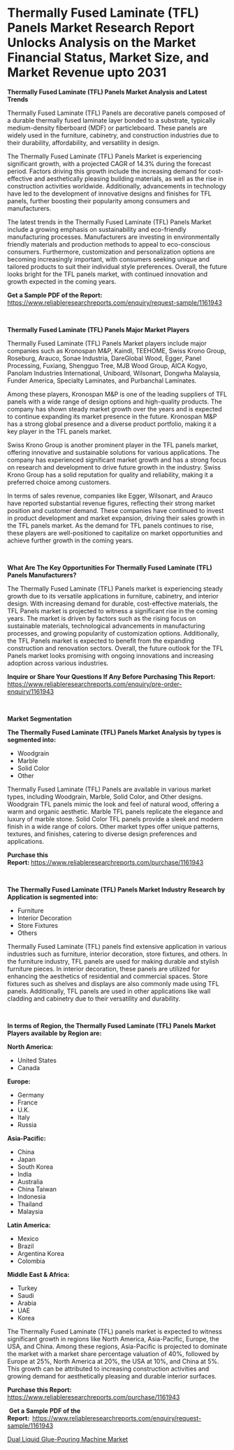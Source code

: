 <p><h1>Thermally Fused Laminate (TFL) Panels Market Research Report Unlocks Analysis on the Market Financial Status, Market Size, and Market Revenue upto 2031</h1></p><p><strong>Thermally Fused Laminate (TFL) Panels Market Analysis and Latest Trends</strong></p>
<p><p>Thermally Fused Laminate (TFL) Panels are decorative panels composed of a durable thermally fused laminate layer bonded to a substrate, typically medium-density fiberboard (MDF) or particleboard. These panels are widely used in the furniture, cabinetry, and construction industries due to their durability, affordability, and versatility in design.</p><p>The Thermally Fused Laminate (TFL) Panels Market is experiencing significant growth, with a projected CAGR of 14.3% during the forecast period. Factors driving this growth include the increasing demand for cost-effective and aesthetically pleasing building materials, as well as the rise in construction activities worldwide. Additionally, advancements in technology have led to the development of innovative designs and finishes for TFL panels, further boosting their popularity among consumers and manufacturers.</p><p>The latest trends in the Thermally Fused Laminate (TFL) Panels Market include a growing emphasis on sustainability and eco-friendly manufacturing processes. Manufacturers are investing in environmentally friendly materials and production methods to appeal to eco-conscious consumers. Furthermore, customization and personalization options are becoming increasingly important, with consumers seeking unique and tailored products to suit their individual style preferences. Overall, the future looks bright for the TFL panels market, with continued innovation and growth expected in the coming years.</p></p>
<p><strong>Get a Sample PDF of the Report:&nbsp;</strong> <a href="https://www.reliableresearchreports.com/enquiry/request-sample/1161943">https://www.reliableresearchreports.com/enquiry/request-sample/1161943</a></p>
<p>&nbsp;</p>
<p><strong>Thermally Fused Laminate (TFL) Panels Major Market Players</strong></p>
<p><p>Thermally Fused Laminate (TFL) Panels Market players include major companies such as Kronospan M&P, Kaindl, TEEHOME, Swiss Krono Group, Roseburg, Arauco, Sonae Industria, DareGlobal Wood, Egger, Panel Processing, Fuxiang, Shengguo Tree, MJB Wood Group, AICA Kogyo, Panolam Industries International, Uniboard, Wilsonart, Dongwha Malaysia, Funder America, Specialty Laminates, and Purbanchal Laminates. </p><p>Among these players, Kronospan M&P is one of the leading suppliers of TFL panels with a wide range of design options and high-quality products. The company has shown steady market growth over the years and is expected to continue expanding its market presence in the future. Kronospan M&P has a strong global presence and a diverse product portfolio, making it a key player in the TFL panels market.</p><p>Swiss Krono Group is another prominent player in the TFL panels market, offering innovative and sustainable solutions for various applications. The company has experienced significant market growth and has a strong focus on research and development to drive future growth in the industry. Swiss Krono Group has a solid reputation for quality and reliability, making it a preferred choice among customers.</p><p>In terms of sales revenue, companies like Egger, Wilsonart, and Arauco have reported substantial revenue figures, reflecting their strong market position and customer demand. These companies have continued to invest in product development and market expansion, driving their sales growth in the TFL panels market. As the demand for TFL panels continues to rise, these players are well-positioned to capitalize on market opportunities and achieve further growth in the coming years.</p></p>
<p>&nbsp;</p>
<p><strong>What Are The Key Opportunities For Thermally Fused Laminate (TFL) Panels Manufacturers?</strong></p>
<p><p>The Thermally Fused Laminate (TFL) Panels market is experiencing steady growth due to its versatile applications in furniture, cabinetry, and interior design. With increasing demand for durable, cost-effective materials, the TFL Panels market is projected to witness a significant rise in the coming years. The market is driven by factors such as the rising focus on sustainable materials, technological advancements in manufacturing processes, and growing popularity of customization options. Additionally, the TFL Panels market is expected to benefit from the expanding construction and renovation sectors. Overall, the future outlook for the TFL Panels market looks promising with ongoing innovations and increasing adoption across various industries.</p></p>
<p><strong>Inquire or Share Your Questions If Any Before Purchasing This Report:</strong> <a href="https://www.reliableresearchreports.com/enquiry/pre-order-enquiry/1161943">https://www.reliableresearchreports.com/enquiry/pre-order-enquiry/1161943</a></p>
<p>&nbsp;</p>
<p><strong>Market Segmentation</strong></p>
<p><strong>The Thermally Fused Laminate (TFL) Panels Market Analysis by types is segmented into:</strong></p>
<p><ul><li>Woodgrain</li><li>Marble</li><li>Solid Color</li><li>Other</li></ul></p>
<p><p>Thermally Fused Laminate (TFL) Panels are available in various market types, including Woodgrain, Marble, Solid Color, and Other designs. Woodgrain TFL panels mimic the look and feel of natural wood, offering a warm and organic aesthetic. Marble TFL panels replicate the elegance and luxury of marble stone. Solid Color TFL panels provide a sleek and modern finish in a wide range of colors. Other market types offer unique patterns, textures, and finishes, catering to diverse design preferences and applications.</p></p>
<p><strong>Purchase this Report:&nbsp;</strong><a href="https://www.reliableresearchreports.com/purchase/1161943">https://www.reliableresearchreports.com/purchase/1161943</a></p>
<p>&nbsp;</p>
<p><strong>The Thermally Fused Laminate (TFL) Panels Market Industry Research by Application is segmented into:</strong></p>
<p><ul><li>Furniture</li><li>Interior Decoration</li><li>Store Fixtures</li><li>Others</li></ul></p>
<p><p>Thermally Fused Laminate (TFL) panels find extensive application in various industries such as furniture, interior decoration, store fixtures, and others. In the furniture industry, TFL panels are used for making durable and stylish furniture pieces. In interior decoration, these panels are utilized for enhancing the aesthetics of residential and commercial spaces. Store fixtures such as shelves and displays are also commonly made using TFL panels. Additionally, TFL panels are used in other applications like wall cladding and cabinetry due to their versatility and durability.</p></p>
<p>&nbsp;</p>
<p><strong>In terms of Region, the Thermally Fused Laminate (TFL) Panels Market Players available by Region are:</strong></p>
<p>
    <p> <strong> North America: </strong>
        <ul>
            <li>United States</li>
            <li>Canada</li>
        </ul>
        </p> 
    <p> <strong> Europe: </strong>
        <ul>
            <li>Germany</li>
            <li>France</li>
            <li>U.K.</li>
            <li>Italy</li>
            <li>Russia</li>
        </ul>
        </p> 
    <p> <strong> Asia-Pacific: </strong>
        <ul>
            <li>China</li>
            <li>Japan</li>
            <li>South Korea</li>
            <li>India</li>
            <li>Australia</li>
            <li>China Taiwan</li>
            <li>Indonesia</li>
            <li>Thailand</li>
            <li>Malaysia</li>
        </ul>
        </p> 
    <p> <strong> Latin America: </strong>
        <ul>
            <li>Mexico</li>
            <li>Brazil</li>
            <li>Argentina Korea</li>
            <li>Colombia</li>
        </ul>
        </p> 
    <p> <strong> Middle East & Africa: </strong>
        <ul>
            <li>Turkey</li>
            <li>Saudi</li>
            <li>Arabia</li>
            <li>UAE</li>
            <li>Korea</li>
        </ul>
    </p>
    </p>
<p><p>The Thermally Fused Laminate (TFL) panels market is expected to witness significant growth in regions like North America, Asia-Pacific, Europe, the USA, and China. Among these regions, Asia-Pacific is projected to dominate the market with a market share percentage valuation of 40%, followed by Europe at 25%, North America at 20%, the USA at 10%, and China at 5%. This growth can be attributed to increasing construction activities and growing demand for aesthetically pleasing and durable interior surfaces.</p></p>
<p><strong>Purchase this Report: </strong><a href="https://www.reliableresearchreports.com/purchase/1161943">https://www.reliableresearchreports.com/purchase/1161943</a></p>
<p>&nbsp;<strong>Get a Sample PDF of the Report:&nbsp;&nbsp;</strong><a href="https://www.reliableresearchreports.com/enquiry/request-sample/1161943">https://www.reliableresearchreports.com/enquiry/request-sample/1161943</a></p>
<p><strong></strong></p>
<p><p><a href="https://meowing-lemming-dd3.notion.site/Dual-Liquid-Glue-Pouring-Machine-Market-Size-Market-Share-and-Global-Market-Analysis-Report-2024--ee57145306ce474b80efb7d20e490056">Dual Liquid Glue-Pouring Machine Market</a></p></p>